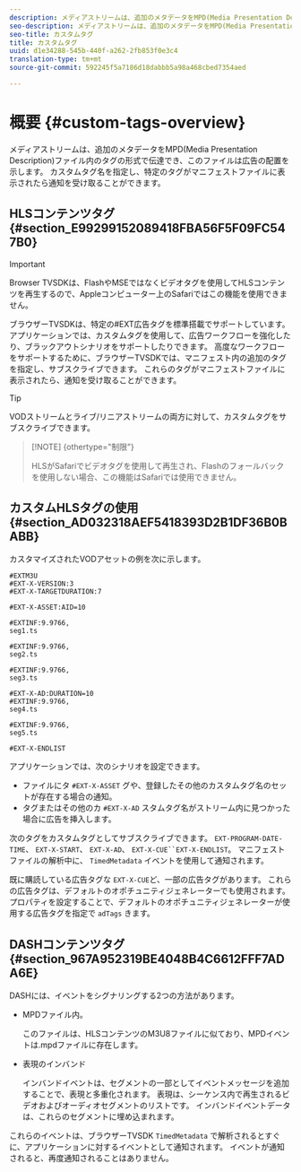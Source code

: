 ```yaml
---
description: メディアストリームは、追加のメタデータをMPD(Media Presentation Description)ファイル内のタグの形式で伝達でき、このファイルは広告の配置を示します。 カスタムタグ名を指定し、特定のタグがマニフェストファイルに表示されたら通知を受け取ることができます。
seo-description: メディアストリームは、追加のメタデータをMPD(Media Presentation Description)ファイル内のタグの形式で伝達でき、このファイルは広告の配置を示します。 カスタムタグ名を指定し、特定のタグがマニフェストファイルに表示されたら通知を受け取ることができます。
seo-title: カスタムタグ
title: カスタムタグ
uuid: d1e34288-545b-440f-a262-2fb853f0e3c4
translation-type: tm+mt
source-git-commit: 592245f5a7186d18dabbb5a98a468cbed7354aed

---
```



# 概要 {#custom-tags-overview}

メディアストリームは、追加のメタデータをMPD(Media Presentation Description)ファイル内のタグの形式で伝達でき、このファイルは広告の配置を示します。 カスタムタグ名を指定し、特定のタグがマニフェストファイルに表示されたら通知を受け取ることができます。

## HLSコンテンツタグ {#section_E99299152089418FBA56F5F09FC547B0}

>[!IMPORTANT]
>
>Browser TVSDKは、FlashやMSEではなくビデオタグを使用してHLSコンテンツを再生するので、Appleコンピューター上のSafariではこの機能を使用できません。

ブラウザーTVSDKは、特定の#EXT広告タグを標準搭載でサポートしています。 アプリケーションでは、カスタムタグを使用して、広告ワークフローを強化したり、ブラックアウトシナリオをサポートしたりできます。 高度なワークフローをサポートするために、ブラウザーTVSDKでは、マニフェスト内の追加のタグを指定し、サブスクライブできます。 これらのタグがマニフェストファイルに表示されたら、通知を受け取ることができます。

>[!TIP]
>
>VODストリームとライブ/リニアストリームの両方に対して、カスタムタグをサブスクライブできます。

>[!NOTE] {othertype=&quot;制限&quot;}
>
>HLSがSafariでビデオタグを使用して再生され、Flashのフォールバックを使用しない場合、この機能はSafariでは使用できません。

## カスタムHLSタグの使用 {#section_AD032318AEF5418393D2B1DF36B0BABB}

カスタマイズされたVODアセットの例を次に示します。

```
#EXTM3U
#EXT-X-VERSION:3
#EXT-X-TARGETDURATION:7
 
#EXT-X-ASSET:AID=10
 
#EXTINF:9.9766,
seg1.ts
 
#EXTINF:9.9766,
seg2.ts
 
#EXTINF:9.9766,
seg3.ts
 
#EXT-X-AD:DURATION=10
#EXTINF:9.9766,
seg4.ts
 
#EXTINF:9.9766,
seg5.ts
 
#EXT-X-ENDLIST
```

アプリケーションでは、次のシナリオを設定できます。

* ファイルにタ `#EXT-X-ASSET` グや、登録したその他のカスタムタグ名のセットが存在する場合の通知。
* タグまたはその他のカ `#EXT-X-AD` スタムタグ名がストリーム内に見つかった場合に広告を挿入します。

次のタグをカスタムタグとしてサブスクライブできます。 `EXT-PROGRAM-DATE-TIME`、 `EXT-X-START`、 `EXT-X-AD`、 `EXT-X-CUE``EXT-X-ENDLIST`。 マニフェストファイルの解析中に、 `TimedMetadata` イベントを使用して通知されます。

既に購読している広告タグな `EXT-X-CUE`ど、一部の広告タグがあります。 これらの広告タグは、デフォルトのオポチュニティジェネレーターでも使用されます。 プロパティを設定することで、デフォルトのオポチュニティジェネレーターが使用する広告タグを指定で `adTags` きます。

## DASHコンテンツタグ {#section_967A952319BE4048B4C6612FFF7ADA6E}

DASHには、イベントをシグナリングする2つの方法があります。

* MPDファイル内。

   このファイルは、HLSコンテンツのM3U8ファイルに似ており、MPDイベントは.mpdファイルに存在します。
* 表現のインバンド

   インバンドイベントは、セグメントの一部としてイベントメッセージを追加することで、表現と多重化されます。 表現は、シーケンス内で再生されるビデオおよびオーディオセグメントのリストです。 インバンドイベントデータは、これらのセグメントに埋め込まれます。

これらのイベントは、ブラウザーTVSDK `TimedMetadata` で解析されるとすぐに、アプリケーションに対するイベントとして通知されます。 イベントが通知されると、再度通知されることはありません。
